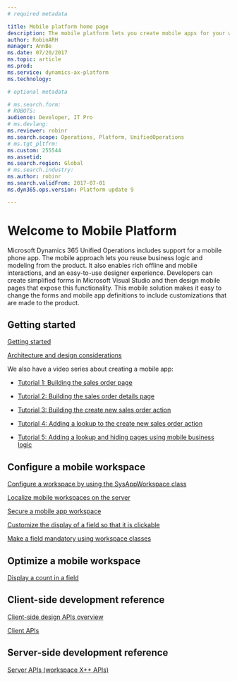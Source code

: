 ```yaml
---
# required metadata

title: Mobile platform home page
description: The mobile platform lets you create mobile apps for your workspaces.
author: RobinARH
manager: AnnBe
ms.date: 07/20/2017
ms.topic: article
ms.prod: 
ms.service: dynamics-ax-platform
ms.technology: 

# optional metadata

# ms.search.form: 
# ROBOTS: 
audience: Developer, IT Pro
# ms.devlang: 
ms.reviewer: robinr
ms.search.scope: Operations, Platform, UnifiedOperations
# ms.tgt_pltfrm: 
ms.custom: 255544
ms.assetid: 
ms.search.region: Global
# ms.search.industry: 
ms.author: robinr
ms.search.validFrom: 2017-07-01
ms.dyn365.ops.version: Platform update 9

---
```


# Welcome to Mobile Platform

Microsoft Dynamics 365 Unified Operations includes support for a mobile phone app. The mobile approach lets you reuse business logic and modeling from the product. It also enables rich offline and mobile interactions, and an easy-to-use designer experience. Developers can create simplified forms in Microsoft Visual Studio and then design mobile pages that expose this functionality. This mobile solution makes it easy to change the forms and mobile app definitions to include customizations that are made to the product. 

## Getting started

[Getting started](mobile-platform-getting-started.md) 

[Architecture and design considerations](mobile-platform-architecture.md) 

We also have a video series about creating a mobile app:

- [Tutorial 1: Building the sales order page](https://youtu.be/PdegfBxifl8)

- [Tutorial 2: Building the sales order details page](https://youtu.be/mF-vlbnRte0)

- [Tutorial 3: Building the create new sales order action](https://youtu.be/VYw9oTv9t3o)

- [Tutorial 4: Adding a lookup to the create new sales order action](https://youtu.be/eNJKd0IYmZk)

- [Tutorial 5: Adding a lookup and hiding pages using mobile business logic](https://youtu.be/kIJKk9J8FvI)

## Configure a mobile workspace

[Configure a workspace by using the SysAppWorkspace class](scenarios/mobile-workspace-configuration.md)

[Localize mobile workspaces on the server](scenarios/localize-workspaces-on-server.md)

[Secure a mobile app workspace](scenarios/secure-mobile-workspace.md)

[Customize the display of a field so that it is clickable](scenarios/make-workspace-field-clickable.md)

[Make a field mandatory using workspace classes](scenarios/make-field-mandatory.md)

## Optimize a mobile workspace
[Display a count in a field](scenarios/display-count-workspace.md)

## Client-side development reference
[Client-side design APIs overview](scenarios/client-api-design-overview.md)

[Client APIs](client-apis/client-apis-reference.md)

## Server-side development reference
[Server APIs (workspace X++ APIs)](mobile-workspace-server-apis.md)


